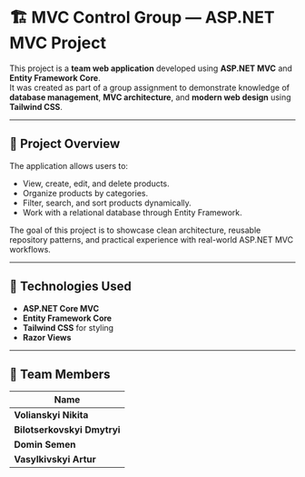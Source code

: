 # 🏗️ MVC Control Group — ASP.NET MVC Project

This project is a **team web application** developed using **ASP.NET MVC** and **Entity Framework Core**.  
It was created as part of a group assignment to demonstrate knowledge of **database management**, **MVC architecture**, and **modern web design** using **Tailwind CSS**.

---

## 🚀 Project Overview

The application allows users to:
- View, create, edit, and delete products.
- Organize products by categories.
- Filter, search, and sort products dynamically.
- Work with a relational database through Entity Framework.

The goal of this project is to showcase clean architecture, reusable repository patterns, and practical experience with real-world ASP.NET MVC workflows.

---

## 🧩 Technologies Used

- **ASP.NET Core MVC**
- **Entity Framework Core**
- **Tailwind CSS** for styling
- **Razor Views**

---

## 👥 Team Members

| Name |
|------|
| **Volianskyi Nikita** |
| **Bilotserkovskyi Dmytryi** |
| **Domin Semen** |
| **Vasylkivskyi Artur** |
